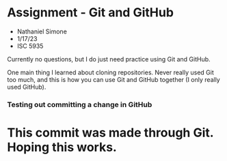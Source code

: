 # Assignment - Git and GitHub
+ Nathaniel Simone
+ 1/17/23
+ ISC 5935

Currently no questions, but I do just need practice using Git and GitHub.

One main thing I learned about cloning repositories. 
Never really used Git too much, and this is how you can use Git and GitHub together (I only really used GitHub).

### Testing out committing a change in GitHub

# This commit was made through Git. Hoping this works.

